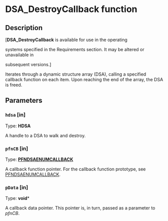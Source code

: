 # DSA_DestroyCallback function

## Description

[**DSA_DestroyCallback** is available for use in the operating

systems specified in the Requirements section. It may be altered or unavailable in

subsequent versions.]

Iterates through a dynamic structure array (DSA), calling a specified callback function on each item. Upon reaching the end of the array, the DSA is freed.

## Parameters

### `hdsa` [in]

Type: **HDSA**

A handle to a DSA to walk and destroy.

### `pfnCB` [in]

Type: **[PFNDSAENUMCALLBACK](https://learn.microsoft.com/windows/desktop/api/dpa_dsa/nc-dpa_dsa-pfndaenumcallback)**

A callback function pointer. For the callback function prototype, see [PFNDSAENUMCALLBACK](https://learn.microsoft.com/windows/desktop/api/dpa_dsa/nc-dpa_dsa-pfndaenumcallback).

### `pData` [in]

Type: **void***

A callback data pointer. This pointer is, in turn, passed as a parameter to *pfnCB*.